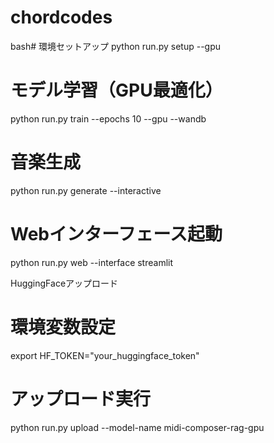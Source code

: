 # chordcodes



bash# 環境セットアップ
python run.py setup --gpu

# モデル学習（GPU最適化）
python run.py train --epochs 10 --gpu --wandb

# 音楽生成
python run.py generate --interactive

# Webインターフェース起動
python run.py web --interface streamlit

HuggingFaceアップロード

# 環境変数設定
export HF_TOKEN="your_huggingface_token"

# アップロード実行
python run.py upload --model-name midi-composer-rag-gpu


